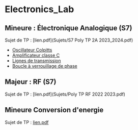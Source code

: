 # Electronics_Lab

## Mineure : Électronique Analogique (S7)
Sujet de TP : [lien.pdf](Sujets/S7 Poly TP 2A 2023_2024.pdf)
- [Oscillateur Colpitts](2G2TP1_WEIDLE_LANFREDI_COLPITTS.pdf)
- [Amplificateur classe C](2G2TP1_WEIDLE_LANFREDI_AmplificateurClasseC.pdf)
- [Lignes de transmission](2G2TP1_WEIDLE_LANFREDI_Ligne_de_Transmission.pdf)
- [Boucle à verrouillage de phase](2G2TP1_WEIDLE_LANFREDI_BOUCLE-A-VERROUILLAGE-DE-PHASE.pdf)


## Majeur : RF (S7)
Sujet de TP : [lien.pdf](Sujets/Poly TP RF 2022 2023.pdf)
[](2G2TP1_WEIDLE_LANFREDI_Mesures_analyseur_réseau_et_identification.pdf)
[](2G2TP1_WEIDLE_LANFREDI_Antenne_PIFA.pdf)
[](2G2TP1_WEIDLE_LANFREDI_OscillateurQuartz.pdf)
[](2G2TP1_WEIDLE_LANFREDI_Paramètres_des_lignes.pdf)



## Mineure Conversion d'energie
Sujet de TP : [lien.pdf](Sujets_TP/TP_Comm_Num_2023.pdf)
